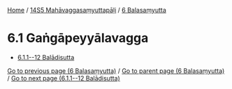 
[Home](/) / [14S5 Mahāvaggasaṃyuttapāḷi](...md) / [6 Balasaṃyutta](../14S5/6.md)

# 6.1 Gaṅgāpeyyālavagga

* [6.1.1--12 Balādisutta](6.1/6.1.1--12.md)

[Go to previous page (6 Balasaṃyutta)](../14S5/6.md) / [Go to parent page (6 Balasaṃyutta)](../14S5/6.md) / [Go to next page (6.1.1--12 Balādisutta)](6.1/6.1.1--12.md)


